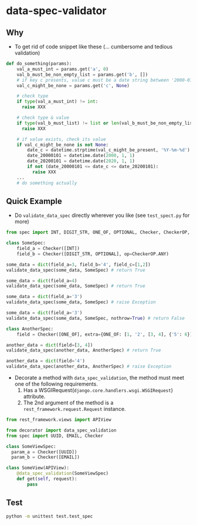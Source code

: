 # data-spec-validator

## Why
* To get rid of code snippet like these (... cumbersome and tedious validation)
``` python
def do_something(params):
    val_a_must_int = params.get('a', 0)
    val_b_must_be_non_empty_list = params.get('b', [])
    # if key c presents, value c must be a date string between '2000-01-01' to '2020-01-01'
    val_c_might_be_none = params.get('c', None)

    # check type
    if type(val_a_must_int) != int:
      raise XXX

    # check type & value
    if type(val_b_must_list) != list or len(val_b_must_be_non_empty_list) == 0:
      raise XXX

    # if value exists, check its value
    if val_c_might_be_none is not None:
        date_c = datetime.strptime(val_c_might_be_present, '%Y-%m-%d')
        date_20000101 = datetime.date(2000, 1, 1)
        date_20200101 = datetime.date(2020, 1, 1)
        if not (date_20000101 <= date_c <= date_20200101):
          raise XXX
    ...
    # do something actually
```

## Quick Example
* Do `validate_data_spec` directly wherever you like (see `test_spect.py` for more)
```python
from spec import INT, DIGIT_STR, ONE_OF, OPTIONAL, Checker, CheckerOP, validate_data_spec

class SomeSpec:
    field_a = Checker([INT])
    field_b = Checker([DIGIT_STR, OPTIONAL], op=CheckerOP.ANY)

some_data = dict(field_a=3, field_b='4', field_c=[1,2])
validate_data_spec(some_data, SomeSpec) # return True

some_data = dict(field_a=4)
validate_data_spec(some_data, SomeSpec) # return True

some_data = dict(field_a='3')
validate_data_spec(some_data, SomeSpec) # raise Exception

some_data = dict(field_a='3')
validate_data_spec(some_data, SomeSpec, nothrow=True) # return False

class AnotherSpec:
    field = Checker([ONE_OF], extra={ONE_OF: [1, '2', [3, 4], {'5': 6}]})

another_data = dict(field=[3, 4])
validate_data_spec(another_data, AnotherSpec) # return True

another_data = dict(field='4')
validate_data_spec(another_data, AnotherSpec) # raise Exception
```


* Decorate a method with `data_spec_validation`, the method must meet one of the following requirements.
    1) Has a WSGIRequest(`django.core.handlers.wsgi.WSGIRequest`) attribute.
    2) The 2nd argument of the method is a `rest_framework.request.Request` instance.
```python
from rest_framework.views import APIView

from decorator import data_spec_validation
from spec import UUID, EMAIL, Checker

class SomeViewSpec:
  param_a = Checker([UUID])
  param_b = Checker([EMAIL])

class SomeView(APIView):
    @data_spec_validation(SomeViewSpec)
    def get(self, request):
        pass
```

## Test
```bash
python -m unittest test.test_spec
```